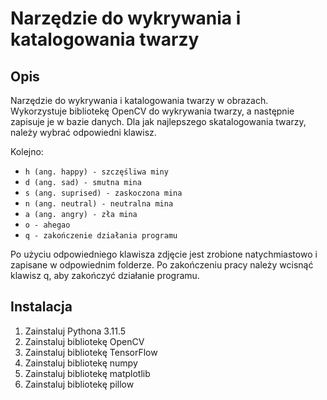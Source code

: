 # Narzędzie do wykrywania i katalogowania twarzy

## Opis

Narzędzie do wykrywania i katalogowania twarzy w obrazach. Wykorzystuje bibliotekę OpenCV do wykrywania twarzy, a następnie zapisuje je w bazie danych. Dla jak najlepszego skatalogowania twarzy, należy wybrać odpowiedni klawisz.

 Kolejno:
- ```h (ang. happy) - szczęśliwa miny```
- ```d (ang. sad) - smutna mina```
- ```s (ang. suprised) - zaskoczona mina```
- ```n (ang. neutral) - neutralna mina```
- ```a (ang. angry) - zła mina```
- ```o - ahegao```
- ```q - zakończenie działania programu```

Po użyciu odpowiedniego klawisza zdjęcie jest zrobione natychmiastowo i zapisane w odpowiednim folderze. Po zakończeniu pracy należy wcisnąć klawisz q, aby zakończyć działanie programu.

## Instalacja

1. Zainstaluj Pythona 3.11.5
2. Zainstaluj bibliotekę OpenCV
3. Zainstaluj bibliotekę TensorFlow
4. Zainstaluj bibliotekę numpy
5. Zainstaluj bibliotekę matplotlib
6. Zainstaluj bibliotekę pillow



